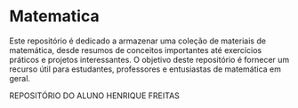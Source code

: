 # Matematica
Este repositório é dedicado a armazenar uma coleção de materiais de matemática, desde resumos de conceitos importantes até exercícios práticos e projetos interessantes. O objetivo deste repositório é fornecer um recurso útil para estudantes, professores e entusiastas de matemática em geral.

REPOSITÓRIO DO ALUNO HENRIQUE FREITAS
